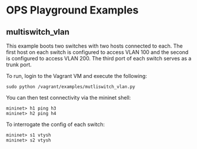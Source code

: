 OPS Playground Examples
=======================

## multiswitch_vlan

This example boots two switches with two hosts connected to each. The first host on each switch is configured to access VLAN 100 and the second is configured to access VLAN 200. The third port of each switch serves as a trunk port.

To run, login to the Vagrant VM and execute the following:

    sudo python /vagrant/examples/mutliswitch_vlan.py

You can then test connectivity via the mininet shell:

    mininet> h1 ping h3
    mininet> h2 ping h4

To interrogate the config of each switch:

    mininet> s1 vtysh
    mininet> s2 vtysh

